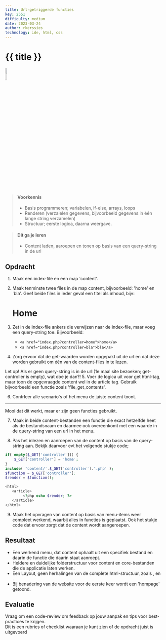 ```yaml
---
title: Url-getriggerde functies
key: 2551
difficulty: medium
date: 2023-03-24
author: rkerssies
technology: ide, html, css
---
```


# {{ title }}

<img src="{{ '/_assets/basis/functions.png' | url }}" style="width:10%;">

> #### Voorkennis
> * Basis programmeren; variabelen, if-else, arrays, loops
> * Renderen (verzalelen gegevens, bijvoorbeeld gegevens in één lange string verzamelen)
> * Structuur; eerste logica, daarna weergave.

> #### Dit ga je leren
> * Content laden, aaroepen en tonen op basis van een query-string in de url

## Opdracht
1. Maak een index-file en een map 'content'.

2. Maak tenminste twee files in de map content, bijvoorbeeld: 'home' en 'bla'.
Geef beide files in ieder geval een titel als inhoud, bijv:  <h1>Home</h1> 

3. Zet in de index-file ankers die verwijzen naar de index-file, maar voeg een query-string toe. 
Bijvoorbeeld: 
   * `<a href="index.php?controller=home">home</a>`
   * `<a href="index.php?controller=bla">bla</a>`
4. Zorg ervoor dat de get-waarden worden opgepakt uit de url en dat deze worden gebruikt om één van de
content-files in te lezen.

Let op! Als er geen query-string is in de url (1e maal site bezoeken; get-controller is empty), wat doe je dan?!
5. Voer de logica uit voor get html-tag, maar toon de opgevraagde content wel in de article tag.
   Gebruik bijvoorbeeld een functie zoals 'file_get_contents'.

6. Contrleer alle scenario's of het menu de juiste content toont.

<hr>
Mooi dat dit werkt, maar er zijn geen functies gebruikt.

7. Maak in beide content-bestanden een functie die exact hetzelfde heet als de bestandsnaam en daarmee ook overeenkomt
met een waarde in de query-string van een url in het menu.

8. Pas het inlezen en aanroepen van de content op basis van de query-string aan. Bekijk daarvoor evt het volgende stukje code;<br>

```php
if( empty($_GET['controller'])) { 
	$_GET['controller'] = 'home';
}
include( 'content/'.$_GET['controller'].'.php' );
$function = $_GET['controller']; 
$render = $function();

<html>
   <article>
        <?php echo $render; ?>
   </article>
</html>
```
9. Maak het opvragen van content op basis van menu-items weer compleet werkend, waarbij alles in functies is geplaatst. 
Ook het stukje code dat ervoor zorgt dat de content wordt aangeroepen. 

## Resultaat
* Een werkend menu, dat content ophaalt uit een specifiek bestand en daarin de functie die daarin staat aanroept.
* Heldere en duidelijke folderstructuur voor content en core-bestanden die de applicatie laten werken.
* Een Layout, geen herhalingen van de complete html-structuur, zoals <html>, <head> en <article>.
* Bij benadering van de website voor de eerste keer wordt een 'hompage' getoond.

## Evaluatie
Vraag om een code-review om feedback op jouw aanpak en tips voor best-practices te krijgen.<br>
Dit is een rubrics of checklist waaraan je kunt zien of de opdracht juist is uitgevoerd
